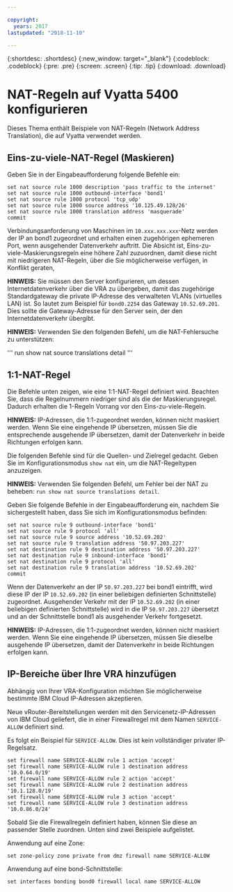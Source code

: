 ```yaml
---

copyright:
  years: 2017
lastupdated: "2018-11-10"

---
```


{:shortdesc: .shortdesc}
{:new_window: target="_blank"}
{:codeblock: .codeblock}
{:pre: .pre}
{:screen: .screen}
{:tip: .tip}
{:download: .download}

# NAT-Regeln auf Vyatta 5400 konfigurieren
Dieses Thema enthält Beispiele von NAT-Regeln (Network Address Translation), die auf Vyatta verwendet werden.

## Eins-zu-viele-NAT-Regel (Maskieren)

Geben Sie in der Eingabeaufforderung folgende Befehle ein:

~~~
set nat source rule 1000 description 'pass traffic to the internet'
set nat source rule 1000 outbound-interface 'bond1'
set nat source rule 1000 protocol 'tcp_udp'
set nat source rule 1000 source address '10.125.49.128/26'
set nat source rule 1000 translation address 'masquerade'
commit
~~~

Verbindungsanforderung von Maschinen im `10.xxx.xxx.xxx`-Netz werden der IP an bond1 zugeordnet und erhalten einen zugehörigen ephemeren Port, wenn ausgehender Datenverkehr auftritt. Die Absicht ist, Eins-zu-viele-Maskierungsregeln eine höhere Zahl zuzuordnen, damit diese nicht mit niedrigeren NAT-Regeln, über die Sie möglicherweise verfügen, in Konflikt geraten,

**HINWEIS:** Sie müssen den Server konfigurieren, um dessen Internetdatenverkehr über die VRA zu übergeben, damit das zugehörige Standardgateway die private IP-Adresse  des verwalteten VLANs (virtuelles LAN) ist. So lautet zum Beispiel für `bond0.2254` das Gateway `10.52.69.201`. Dies sollte die Gateway-Adresse für den Server sein, der den Internetdatenverkehr übergibt.

**HINWEIS:** Verwenden Sie den folgenden Befehl, um die NAT-Fehlersuche zu unterstützen: 

'''
run show nat source translations detail 
'''

## 1:1-NAT-Regel

Die Befehle unten zeigen, wie eine 1:1-NAT-Regel definiert wird. Beachten Sie, dass die Regelnummern niedriger sind als die der Maskierungsregel. Dadurch erhalten die 1-Regeln Vorrang vor den Eins-zu-viele-Regeln.

**HINWEIS:** IP-Adressen, die 1:1-zugeordnet werden, können nicht maskiert werden. Wenn Sie eine eingehende IP übersetzen, müssen Sie die entsprechende ausgehende IP übersetzen, damit der Datenverkehr in beide Richtungen erfolgen kann.

Die folgenden Befehle sind für die Quellen- und Zielregel gedacht. Geben Sie im Konfigurationsmodus `show nat` ein, um die NAT-Regeltypen anzuzeigen.

**HINWEIS:** Verwenden Sie folgenden Befehl, um Fehler bei der NAT zu beheben: `run show nat source translations detail`. 

Geben Sie folgende Befehle in der Eingabeaufforderung ein, nachdem Sie sichergestellt haben, dass Sie sich im Konfigurationsmodus befinden:

~~~
set nat source rule 9 outbound-interface 'bond1'
set nat source rule 9 protocol 'all'
set nat source rule 9 source address '10.52.69.202'
set nat source rule 9 translation address '50.97.203.227'
set nat destination rule 9 destination address '50.97.203.227'
set nat destination rule 9 inbound-interface 'bond1'
set nat destination rule 9 protocol 'all'
set nat destination rule 9 translation address '10.52.69.202'
commit
~~~

Wenn der Datenverkehr an der IP `50.97.203.227` bei bond1 eintrifft, wird diese IP der IP `10.52.69.202` (in einer beliebigen definierten Schnittstelle) zugeordnet. Ausgehender Verkehr mit der IP `10.52.69.202` (in einer beliebigen definierten Schnittstelle) wird in die IP `50.97.203.227` übersetzt und an der Schnittstelle bond1 als ausgehender Verkehr fortgesetzt.

**HINWEIS:** IP-Adressen, die 1:1-zugeordnet werden, können nicht maskiert werden. Wenn Sie eine eingehende IP übersetzen, müssen Sie dieselbe ausgehende IP übersetzen, damit der Datenverkehr in beide Richtungen erfolgen kann.


## IP-Bereiche über Ihre VRA hinzufügen

Abhängig von Ihrer VRA-Konfiguration möchten Sie möglicherweise bestimmte IBM Cloud IP-Adressen akzeptieren. 

Neue vRouter-Bereitstellungen werden mit den Servicenetz-IP-Adressen von IBM Cloud geliefert, die in einer Firewallregel mit dem Namen `SERVICE-ALLOW` definiert sind.

Es folgt ein Beispiel für `SERVICE-ALLOW`. Dies ist kein vollständiger privater IP-Regelsatz.

~~~
set firewall name SERVICE-ALLOW rule 1 action 'accept'
set firewall name SERVICE-ALLOW rule 1 destination address '10.0.64.0/19'
set firewall name SERVICE-ALLOW rule 2 action 'accept'
set firewall name SERVICE-ALLOW rule 2 destination address '10.1.128.0/19'
set firewall name SERVICE-ALLOW rule 3 action 'accept'
set firewall name SERVICE-ALLOW rule 3 destination address '10.0.86.0/24'
~~~

Sobald Sie die Firewallregeln definiert haben, können Sie diese an passender Stelle zuordnen. Unten sind zwei Beispiele aufgelistet. 

Anwendung auf eine Zone:

`set zone-policy zone private from dmz firewall name SERVICE-ALLOW`

Anwendung auf eine bond-Schnittstelle:

`set interfaces bonding bond0 firewall local name SERVICE-ALLOW`
